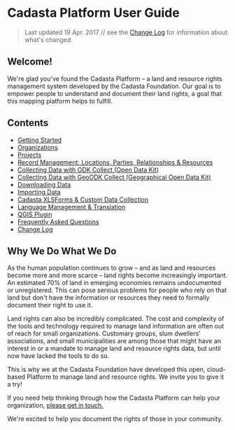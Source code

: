 # Cadasta Platform User Guide

> Last updated 19 Apr. 2017 // see the [Change Log](13-change-log.md) for information about what's changed.

## Welcome!

We're glad you've found the Cadasta Platform – a land and resource rights management system developed by the Cadasta Foundation. Our goal is to empower people to understand and document their land rights, a goal that this mapping platform helps to fulfill.

## Contents

* [Getting Started](01-gettingstarted.md)
* [Organizations](02-organizations.md)
* [Projects](03-projects.md)
* [Record Management: Locations, Parties, Relationships & Resources](04-records.md)
* [Collecting Data with ODK Collect (Open Data Kit)](05-odkcollect.md)
* [Collecting Data with GeoODK Collect (Geographical Open Data Kit)](06-geoodkcollect.md)
* [Downloading Data](07-download.md)
* [Importing Data](08-upload.md)
* [Cadasta XLSForms & Custom Data Collection](09-XLSForms.md)
* [Language Management & Translation](10-translation.md)
* [QGIS Plugin](11-qgis-plugin.md)
* [Frequently Asked Questions](12-faq.md)
* [Change Log](13-change-log.md)

## Why We Do What We Do

As the human population continues to grow – and as land and resources become more and more scarce – land rights become increasingly important. An estimated 70% of land in emerging economies remains undocumented or unregistered. This can pose serious problems for people who rely on that land but don't have the information or resources they need to formally document their right to use it.

Land rights can also be incredibly complicated. The cost and complexity of the tools and technology required to manage land information are often out of reach for small organizations. Customary groups, slum dwellers' associations, and small municipalities are among those that might have an interest in or a mandate to manage land and resource rights data, but until now have lacked the tools to do so.

This is why we at the Cadasta Foundation have developed this open, cloud-based Platform to manage land and resource rights. We invite you to give it a try!

If you need help thinking through how the Cadasta Platform can help your organization, [please get in touch. ](http://cadasta.org/contact/)

We're excited to help you document the rights of those in your community.

